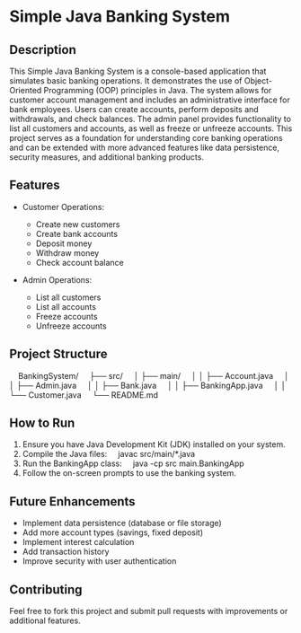 # Simple Java Banking System

## Description

This Simple Java Banking System is a console-based application that simulates basic banking operations. It demonstrates the use of Object-Oriented Programming (OOP) principles in Java. The system allows for customer account management and includes an administrative interface for bank employees. Users can create accounts, perform deposits and withdrawals, and check balances. The admin panel provides functionality to list all customers and accounts, as well as freeze or unfreeze accounts. This project serves as a foundation for understanding core banking operations and can be extended with more advanced features like data persistence, security measures, and additional banking products.

## Features

- Customer Operations:
  - Create new customers
  - Create bank accounts
  - Deposit money
  - Withdraw money
  - Check account balance

- Admin Operations:
  - List all customers
  - List all accounts
  - Freeze accounts
  - Unfreeze accounts

## Project Structure

&nbsp;&nbsp;&nbsp;&nbsp;BankingSystem/
&nbsp;&nbsp;&nbsp;&nbsp;├── src/
&nbsp;&nbsp;&nbsp;&nbsp;│   ├── main/
&nbsp;&nbsp;&nbsp;&nbsp;│   │   ├── Account.java
&nbsp;&nbsp;&nbsp;&nbsp;│   │   ├── Admin.java
&nbsp;&nbsp;&nbsp;&nbsp;│   │   ├── Bank.java
&nbsp;&nbsp;&nbsp;&nbsp;│   │   ├── BankingApp.java
&nbsp;&nbsp;&nbsp;&nbsp;│   │   └── Customer.java
&nbsp;&nbsp;&nbsp;&nbsp;└── README.md

## How to Run

1. Ensure you have Java Development Kit (JDK) installed on your system.
2. Compile the Java files:
&nbsp;&nbsp;&nbsp;&nbsp;javac src/main/*.java
3. Run the BankingApp class:
&nbsp;&nbsp;&nbsp;&nbsp;java -cp src main.BankingApp
4. Follow the on-screen prompts to use the banking system.

## Future Enhancements

- Implement data persistence (database or file storage)
- Add more account types (savings, fixed deposit)
- Implement interest calculation
- Add transaction history
- Improve security with user authentication

## Contributing

Feel free to fork this project and submit pull requests with improvements or additional features.
